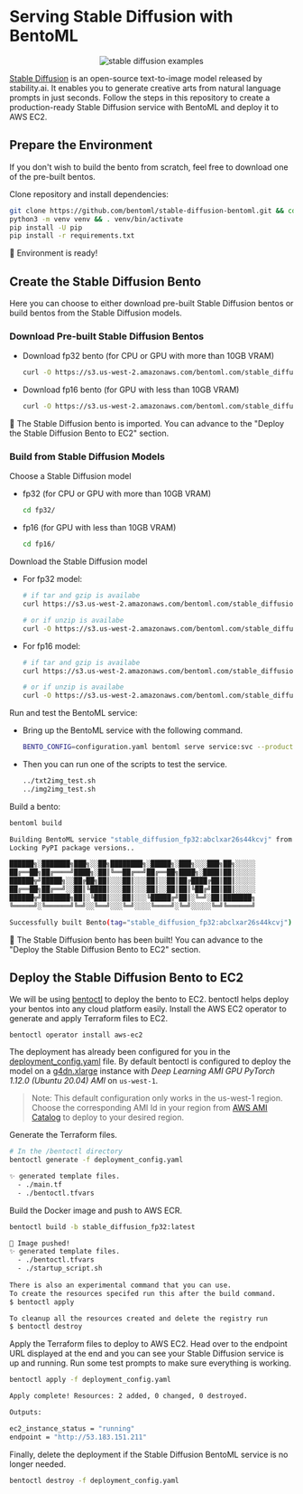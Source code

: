 # Serving Stable Diffusion with BentoML

<p align="center">
  <img src="https://user-images.githubusercontent.com/861225/191730233-e0786728-0a35-4244-b196-d176a48499e9.png" alt="stable diffusion examples"/>
</p>

[Stable Diffusion](https://stability.ai/blog/stable-diffusion-public-release) is an open-source text-to-image model released by stability.ai. It enables you to generate creative arts from natural language prompts in just seconds. Follow the steps in this repository to create a production-ready Stable Diffusion service with BentoML and deploy it to AWS EC2.


## Prepare the Environment

If you don't wish to build the bento from scratch, feel free to download one of the pre-built bentos.

Clone repository and install dependencies:

```bash
git clone https://github.com/bentoml/stable-diffusion-bentoml.git && cd stable-diffusion-bentoml
python3 -m venv venv && . venv/bin/activate
pip install -U pip
pip install -r requirements.txt
```

🎉 Environment is ready!

## Create the Stable Diffusion Bento

Here you can choose to either download pre-built Stable Diffusion bentos or build bentos from the Stable Diffusion models.

### Download Pre-built Stable Diffusion Bentos

- Download fp32 bento (for CPU or GPU with more than 10GB VRAM)

  ```bash
  curl -O https://s3.us-west-2.amazonaws.com/bentoml.com/stable_diffusion_bentoml/sd_fp32.bento && bentoml import ./sd_fp32.bento
  ```

- Download fp16 bento (for GPU with less than 10GB VRAM)

  ```bash
  curl -O https://s3.us-west-2.amazonaws.com/bentoml.com/stable_diffusion_bentoml/sd_fp16.bento && bentoml import ./sd_fp16.bento
  ```

🎉 The Stable Diffusion bento is imported. You can advance to the "Deploy the Stable Diffusion Bento to EC2" section.

### Build from Stable Diffusion Models

Choose a Stable Diffusion model

- fp32 (for CPU or GPU with more than 10GB VRAM)

	```bash
	cd fp32/
	```

- fp16 (for GPU with less than 10GB VRAM)

	```bash
	cd fp16/
	```

Download the Stable Diffusion model

- For fp32 model:

	```bash
	# if tar and gzip is availabe
	curl https://s3.us-west-2.amazonaws.com/bentoml.com/stable_diffusion_bentoml/sd_model_v1_4.tgz | tar zxf - -C models/

	# or if unzip is availabe
	curl -O https://s3.us-west-2.amazonaws.com/bentoml.com/stable_diffusion_bentoml/sd_model_v1_4.zip && unzip -d models/ sd_model_v1_4.zip
	```

- For fp16 model:

	```bash
	# if tar and gzip is availabe
	curl https://s3.us-west-2.amazonaws.com/bentoml.com/stable_diffusion_bentoml/sd_model_v1_4_fp16.tgz | tar zxf - -C models/

	# or if unzip is availabe
	curl -O https://s3.us-west-2.amazonaws.com/bentoml.com/stable_diffusion_bentoml/sd_model_v1_4_fp16.zip && unzip -d models/ sd_model_v1_4_fp16.zip
	```

Run and test the BentoML service:

- Bring up the BentoML service with the following command.

	```bash
	BENTO_CONFIG=configuration.yaml bentoml serve service:svc --production
	```

- Then you can run one of the scripts to test the service.

	```bash
	../txt2img_test.sh
	../img2img_test.sh
	```

Build a bento:

```bash
bentoml build

Building BentoML service "stable_diffusion_fp32:abclxar26s44kcvj" from build context "/Users/ssheng/github/stable-diffusion-bentoml/fp32"
Locking PyPI package versions..

██████╗░███████╗███╗░░██╗████████╗░█████╗░███╗░░░███╗██╗░░░░░
██╔══██╗██╔════╝████╗░██║╚══██╔══╝██╔══██╗████╗░████║██║░░░░░
██████╦╝█████╗░░██╔██╗██║░░░██║░░░██║░░██║██╔████╔██║██║░░░░░
██╔══██╗██╔══╝░░██║╚████║░░░██║░░░██║░░██║██║╚██╔╝██║██║░░░░░
██████╦╝███████╗██║░╚███║░░░██║░░░╚█████╔╝██║░╚═╝░██║███████╗
╚═════╝░╚══════╝╚═╝░░╚══╝░░░╚═╝░░░░╚════╝░╚═╝░░░░░╚═╝╚══════╝

Successfully built Bento(tag="stable_diffusion_fp32:abclxar26s44kcvj")
```

🎉 The Stable Diffusion bento has been built! You can advance to the "Deploy the Stable Diffusion Bento to EC2" section.

## Deploy the Stable Diffusion Bento to EC2

We will be using [bentoctl](https://github.com/bentoml/bentoctl) to deploy the bento to EC2. bentoctl helps deploy your bentos into any cloud platform easily. Install the AWS EC2 operator to generate and apply Terraform files to EC2.

```
bentoctl operator install aws-ec2
```

The deployment has already been configured for you in the [deployment_config.yaml](https://github.com/bentoml/stable-diffusion-bentoml/blob/main/bentoctl/deployment_config.yaml) file. By default bentoctl is configured to deploy the model on a [g4dn.xlarge](https://aws.amazon.com/ec2/instance-types/g4/) instance with *Deep Learning AMI GPU PyTorch 1.12.0 (Ubuntu 20.04) AMI* on `us-west-1`.

> Note: This default configuration only works in the us-west-1 region. Choose the corresponding AMI Id in your region from [AWS AMI Catalog](https://console.aws.amazon.com/ec2/home#AMICatalog) to deploy to your desired region.

Generate the Terraform files.
```bash
# In the /bentoctl directory
bentoctl generate -f deployment_config.yaml

✨ generated template files.
  - ./main.tf
  - ./bentoctl.tfvars
```


Build the Docker image and push to AWS ECR.
```bash
bentoctl build -b stable_diffusion_fp32:latest

🚀 Image pushed!
✨ generated template files.
  - ./bentoctl.tfvars
  - ./startup_script.sh
  
There is also an experimental command that you can use.
To create the resources specifed run this after the build command.
$ bentoctl apply

To cleanup all the resources created and delete the registry run
$ bentoctl destroy
```

Apply the Terraform files to deploy to AWS EC2. Head over to the endpoint URL displayed at the end and you can see your Stable Diffusion service is up and running. Run some test prompts to make sure everything is working.

```bash
bentoctl apply -f deployment_config.yaml

Apply complete! Resources: 2 added, 0 changed, 0 destroyed.

Outputs:

ec2_instance_status = "running"
endpoint = "http://53.183.151.211"
```

Finally, delete the deployment if the Stable Diffusion BentoML service is no longer needed.

```bash
bentoctl destroy -f deployment_config.yaml
```
